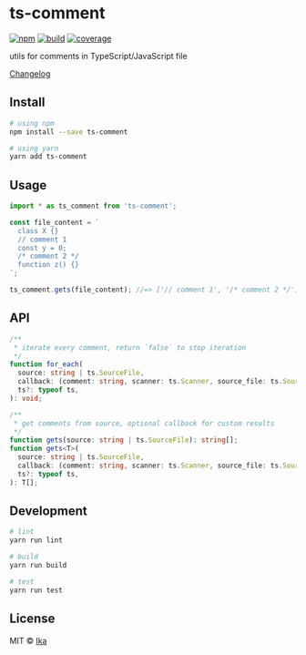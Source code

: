 # ts-comment

[![npm](https://img.shields.io/npm/v/ts-comment.svg)](https://www.npmjs.com/package/ts-comment)
[![build](https://img.shields.io/travis/ikatyang/ts-comment/master.svg)](https://travis-ci.org/ikatyang/ts-comment/builds)
[![coverage](https://img.shields.io/codecov/c/github/ikatyang/ts-comment.svg)](https://codecov.io/gh/ikatyang/ts-comment)

utils for comments in TypeScript/JavaScript file

[Changelog](https://github.com/ikatyang/ts-comment/blob/master/CHANGELOG.md)

## Install

```sh
# using npm
npm install --save ts-comment

# using yarn
yarn add ts-comment
```

## Usage

```ts
import * as ts_comment from 'ts-comment';

const file_content = `
  class X {}
  // comment 1
  const y = 0;
  /* comment 2 */
  function z() {}
`;

ts_comment.gets(file_content); //=> ['// comment 1', '/* comment 2 */']
```

## API

```ts
/**
 * iterate every comment, return `false` to stop iteration
 */
function for_each(
  source: string | ts.SourceFile,
  callback: (comment: string, scanner: ts.Scanner, source_file: ts.SourceFile) => boolean | void,
  ts?: typeof ts,
): void;

/**
 * get comments from source, optional callback for custom results
 */
function gets(source: string | ts.SourceFile): string[];
function gets<T>(
  source: string | ts.SourceFile,
  callback: (comment: string, scanner: ts.Scanner, source_file: ts.SourceFile) => T,
  ts?: typeof ts,
): T[];
```

## Development

```sh
# lint
yarn run lint

# build
yarn run build

# test
yarn run test
```

## License

MIT © [Ika](https://github.com/ikatyang)
